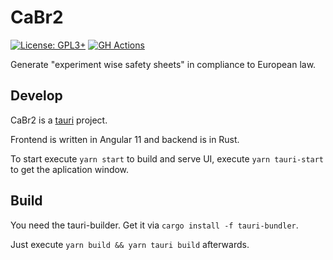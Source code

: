 # CaBr2

[![License: GPL3+](https://img.shields.io/badge/License-GPL3+-blue.svg)](https://www.gnu.org/licenses/gpl-3.0.en.html)
[![GH Actions](https://action-badges.now.sh/Calciumdibromid/CaBr2)](https://github.com/Calciumdibromid/CaBr2/actions)

Generate "experiment wise safety sheets" in compliance to European law.

## Develop

CaBr2 is a [tauri](https://tauri.studio) project.

Frontend is written in Angular 11 and backend is in Rust.

To start execute `yarn start` to build and serve UI,
execute `yarn tauri-start` to get the aplication window.

## Build

You need the tauri-builder. Get it  via `cargo install -f tauri-bundler`.

Just execute `yarn build && yarn tauri build` afterwards.
